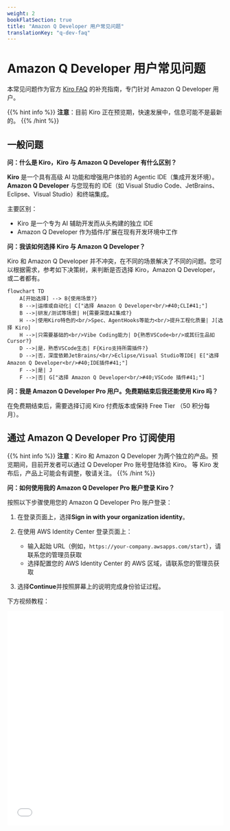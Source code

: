 ```yaml
---
weight: 2
bookFlatSection: true
title: "Amazon Q Developer 用户常见问题"
translationKey: "q-dev-faq"
---
```


# Amazon Q Developer 用户常见问题

本常见问题作为官方 [Kiro FAQ](https://kiro.dev/faq/) 的补充指南，专门针对 Amazon Q Developer 用户。

{{% hint info %}}
**注意**：目前 Kiro 正在预览期，快速发展中，信息可能不是最新的。
{{% /hint %}}

## 一般问题

**问：什么是 Kiro，Kiro 与 Amazon Q Developer 有什么区别？**

**Kiro** 是一个具有高级 AI 功能和增强用户体验的 Agentic IDE（集成开发环境）。**Amazon Q Developer** 与您现有的 IDE（如 Visual Studio Code、JetBrains、Eclipse、Visual Studio）和终端集成。

主要区别：

- Kiro 是一个专为 AI 辅助开发而从头构建的独立 IDE
- Amazon Q Developer 作为插件/扩展在现有开发环境中工作

**问：我该如何选择 Kiro 与 Amazon Q Developer？**

Kiro 和 Amazon Q Developer 并不冲突，在不同的场景解决了不同的问题。您可以根据需求，参考如下决策树，来判断是否选择 Kiro，Amazon Q Developer，或二者都有。

```mermaid
flowchart TD
    A[开始选择] --> B{使用场景?}
    B -->|运维或自动化| C["选择 Amazon Q Developer<br/>#40;CLI#41;"]
    B -->|研发/测试等场景| H{需要深度AI集成?}
    H -->|使用Kiro特色的<br/>Spec、AgentHooks等能力<br/>提升工程化质量| J[选择 Kiro]
    H -->|只需要基础的<br/>Vibe Coding能力| D{熟悉VSCode<br/>或其衍生品如Cursor?}
    D -->|是，熟悉VSCode生态| F{Kiro支持所需插件?}
    D -->|否，深度依赖JetBrains/<br/>Eclipse/Visual Studio等IDE| E["选择 Amazon Q Developer<br/>#40;IDE插件#41;"]
    F -->|是| J
    F -->|否| G["选择 Amazon Q Developer<br/>#40;VSCode 插件#41;"]
```

**问：我是 Amazon Q Developer Pro 用户。免费期结束后我还能使用 Kiro 吗？**

在免费期结束后，需要选择订阅 Kiro 付费版本或保持 Free Tier （50 积分每月）。

## 通过 Amazon Q Developer Pro 订阅使用

{{% hint info %}}
**注意**：Kiro 和 Amazon Q Developer 为两个独立的产品。预览期间，目前开发者可以通过 Q Developer Pro 账号登陆体验 Kiro。 等 Kiro 发布后，产品上可能会有调整，敬请关注。
{{% /hint %}}

**问：如何使用我的 Amazon Q Developer Pro 账户登录 Kiro？**

按照以下步骤使用您的 Amazon Q Developer Pro 账户登录：

1. 在登录页面上，选择**Sign in with your organization identity**。

2. 在使用 AWS Identity Center 登录页面上：

   - 输入起始 URL（例如，`https://your-company.awsapps.com/start`），请联系您的管理员获取
   - 选择配置您的 AWS Identity Center 的 AWS 区域，请联系您的管理员获取

3. 选择**Continue**并按照屏幕上的说明完成身份验证过程。

下方视频教程：

<iframe src="//player.bilibili.com/player.html?isOutside=true&aid=114880124289102&bvid=BV1MMuoz2E5e&cid=31151491993&p=1&autoplay=0" scrolling="no" border="0" frameborder="no" framespacing="0" allowfullscreen="true" style="width: 100%; height: 500px;"></iframe>
